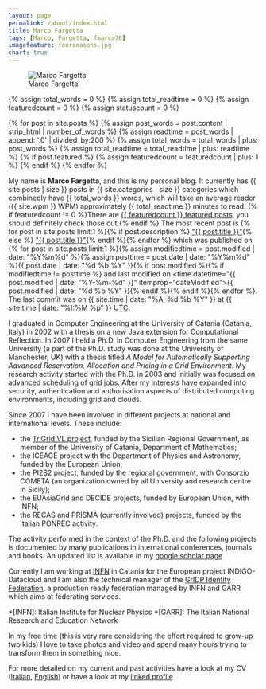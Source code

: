 ```yaml
---
layout: page
permalink: /about/index.html
title: Marco Fargetta
tags: [Marco, Fargetta, fmarco76]
imagefeature: fourseasons.jpg
chart: true
---
```

<figure>
  <img src="{{ site.url }}/images/me_home_pc.jpg" alt="Marco Fargetta">
  <figcaption>Marco Fargetta</figcaption>
</figure>

{% assign total_words = 0 %}
{% assign total_readtime = 0 %}
{% assign featuredcount = 0 %}
{% assign statuscount = 0 %}

{% for post in site.posts %}
    {% assign post_words = post.content | strip_html | number_of_words %}
    {% assign readtime = post_words | append: '.0' | divided_by:200 %}
    {% assign total_words = total_words | plus: post_words %}
    {% assign total_readtime = total_readtime | plus: readtime %}
    {% if post.featured %}
    {% assign featuredcount = featuredcount | plus: 1 %}
    {% endif %}
{% endfor %}


My name is **Marco Fargetta**, and this is my personal blog. It currently has
{{ site.posts | size }} posts in {{ site.categories | size }} categories which
combinedly have {{ total_words }} words, which will take an average reader
({{ site.wpm }} WPM) approximately <span class="time">{{ total_readtime }}</span>
minutes to read. {% if featuredcount != 0 %}There are
<a href="{{ site.url }}/featured">{{ featuredcount }} featured posts</a>,
you should definitely check those out.{% endif %} The most recent post is {% for post in site.posts limit:1 %}{% if post.description %}
<a href="{{ site.url }}{{ post.url }}" title="{{ post.description }}">"{{ post.title }}"</a>{% else %}
<a href="{{ site.url }}{{ post.url }}" title="{{ post.description }}" title="Read more about {{ post.title }}">
"{{ post.title }}"</a>{% endif %}{% endfor %} which was published on {% for post in site.posts limit:1 %}{% assign modifiedtime = post.modified | date: "%Y%m%d" %}{% assign posttime = post.date | date: "%Y%m%d" %}<time datetime="{{ post.date | date_to_xmlschema }}" class="post-time">{{ post.date | date: "%d %b %Y" }}</time>{% if post.modified %}{% if modifiedtime != posttime %} and last modified on <time datetime="{{ post.modified | date: "%Y-%m-%d" }}" itemprop="dateModified">{{ post.modified | date: "%d %b %Y" }}</time>{% endif %}{% endif %}{% endfor %}. The last commit was on {{ site.time | date: "%A, %d %b %Y" }} at {{ site.time | date: "%I:%M %p" }} [UTC](http://en.wikipedia.org/wiki/Coordinated_Universal_Time "Temps Universel Coordonné").


I graduated in Computer Engineering at the University of Catania (Catania, Italy) in 2002 with a thesis on a new
Java extension for Computational Reflection. In 2007 I held a Ph.D. in Computer Engineering from
the same University (a part of the Ph.D. study was done at the University of Manchester, UK)
with a thesis titled *A Model for Automatically Supporting Advanced Reservation, Allocation and Pricing in a Grid Environment*.
My research activity started with the Ph.D. in 2003 and initially was focused on advanced scheduling of grid jobs. After my interests
have expanded into security, authentication and authorisation aspects of distributed computing environments, including grid and clouds.

Since 2007 I have been involved in different projects at national and international levels. These include:
- the  [TriGrid VL project](http://www.trigrid.it), funded by the Sicilian Regional Government, as member of the University of Catania, Department of Mathematics;
- the  ICEAGE project with the Department of Physics and Astronomy, funded by the European Union;
- the PI2S2 project, funded by the regional government, with Consorzio COMETA (an organization owned by all University and research centre in Sicily);
- the EUAsiaGrid and DECIDE projects, funded by European Union, with INFN;
- the RECAS and PRISMA (currently involved) projects, funded by the Italian PONREC activity.

The activity performed in the context of the Ph.D. and the following projects is documented by many publications in international conferences, journals and books.
An updated list is available in my [google scholar page](https://scholar.google.com/citations?user=NenMzJEAAAAJ&hl=en)

Currently I am working at [INFN](http://www.infn.it) in Catania for the European project
INDIGO-Datacloud and I am also the technical manager of the [GrIDP Identity Federation](http://gridp.garr.it),
a production ready federation managed by INFN and GARR which aims at federating services.

*[INFN]: Italian Institute for Nuclear Physics
*[GARR]: The Italian National Research and Education Network


In my free time (this is very rare considering the effort required to grow-up two kids) I love to take photos and video and spend many hours trying to transform them in something nice.


For more detailed on my current and past activities have a look at my CV ([Italian](/CV/italian.pdf), [English](/CV/english.pdf)) or have a look at my [linked profile](https://www.linkedin.com/in/fmarco76)

